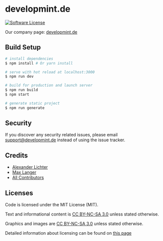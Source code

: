# developmint.de

[![Software License](https://img.shields.io/badge/license-MIT-brightgreen.svg?style=flat-square)](LICENSE.md)

Our company page: [developmint.de](https://developmint.de)

## Build Setup

``` bash
# install dependencies
$ npm install # Or yarn install

# serve with hot reload at localhost:3000
$ npm run dev

# build for production and launch server
$ npm run build
$ npm start

# generate static project
$ npm run generate
```

## Security

If you discover any security related issues, please email support@developmint.de instead of using the issue tracker.

## Credits

- [Alexander Lichter](https://github.com/manniL)
- [Max Langer](https://github.com/mangerlahn)
- [All Contributors](../../contributors)


## Licenses

Code is licensed under the MIT License (MIT).

Text and informational content is [CC BY-NC-SA 3.0](http://creativecommons.org/licenses/by-nc-sa/3.0/) unless stated otherwise.

Graphics and images are [CC BY-NC-SA 3.0](http://creativecommons.org/licenses/by-nc-sa/3.0/) unless stated otherwise.

Detailed information about licensing can be found on [this page](https://developmint.de/legal/)

